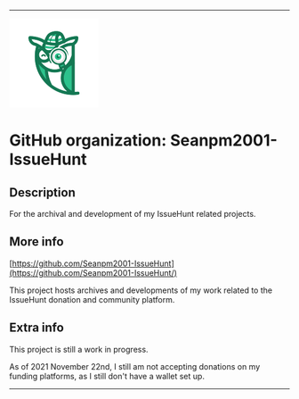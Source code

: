 
***

![IssueHuntLogo160px.png failed to load. The file may be missing or corrupt. Check the file path for errors first.](/AdditionalInfo/2/Seanpm2001-IssueHunt/IssueHuntLogo160px.png)

# GitHub organization: Seanpm2001-IssueHunt

## Description

For the archival and development of my IssueHunt related projects.

## More info

[https://github.com/Seanpm2001-IssueHunt](https://github.com/Seanpm2001-IssueHunt/)

This project hosts archives and developments of my work related to the IssueHunt donation and community platform.

## Extra info

This project is still a work in progress.

As of 2021 November 22nd, I still am not accepting donations on my funding platforms, as I still don't have a wallet set up.

***
